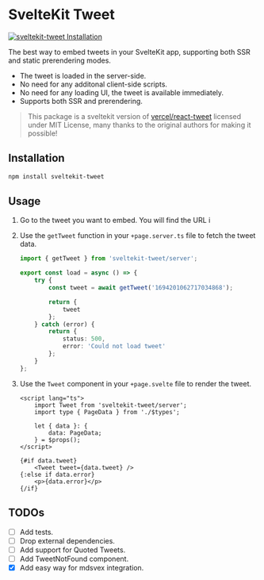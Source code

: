 # SvelteKit Tweet

[![ sveltekit-tweet Installation](https://nodei.co/npm/sveltekit-tweet.png?downloads=true&downloadRank=true&stars=true)](https://www.npmjs.com/package/sveltekit-tweet)

The best way to embed tweets in your SvelteKit app, supporting both SSR and static prerendering modes.

- The tweet is loaded in the server-side.
- No need for any additonal client-side scripts.
- No need for any loading UI, the tweet is available immediately.
- Supports both SSR and prerendering.

> This package is a sveltekit version of [vercel/react-tweet](https://github.com/vercel/react-tweet) licensed under MIT License, many thanks to the original authors for making it possible!

## Installation

```bash
npm install sveltekit-tweet
```

## Usage

1.  Go to the tweet you want to embed. You will find the URL i
2.  Use the `getTweet` function in your `+page.server.ts` file to fetch the tweet data.

    ```ts
    import { getTweet } from 'sveltekit-tweet/server';

    export const load = async () => {
    	try {
    		const tweet = await getTweet('1694201062717034868');

    		return {
    			tweet
    		};
    	} catch (error) {
    		return {
    			status: 500,
    			error: 'Could not load tweet'
    		};
    	}
    };
    ```

3.  Use the `Tweet` component in your `+page.svelte` file to render the tweet.

    ```svelte
    <script lang="ts">
    	import Tweet from 'sveltekit-tweet/server';
    	import type { PageData } from './$types';

    	let { data }: {
			data: PageData;
		} = $props();
    </script>

    {#if data.tweet}
    	<Tweet tweet={data.tweet} />
    {:else if data.error}
    	<p>{data.error}</p>
    {/if}
    ```

## TODOs

- [ ] Add tests.
- [ ] Drop external dependencies.
- [ ] Add support for Quoted Tweets.
- [ ] Add TweetNotFound component.
- [X] Add easy way for mdsvex integration.
